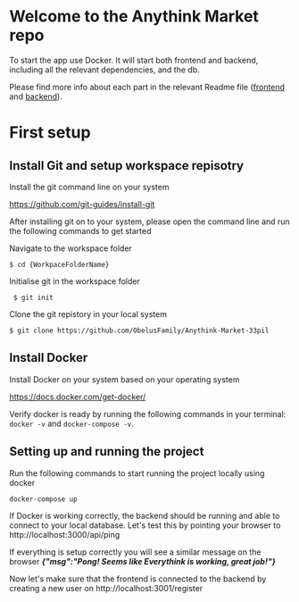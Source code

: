 # Welcome to the Anythink Market repo

To start the app use Docker. It will start both frontend and backend, including all the relevant dependencies, and the db.

Please find more info about each part in the relevant Readme file ([frontend](frontend/readme.md) and [backend](backend/README.md)).

# First setup

## Install Git and setup workspace repisotry
Install the git command line on your system

https://github.com/git-guides/install-git 

After installing git on to your system, please open the command line and run the following commands to get started

Navigate to the workspace folder
```
$ cd {WorkpaceFolderName}
```

Initialise git in the workspace folder 
```
 $ git init
```

Clone the git repistory in your local system
```
$ git clone https://github.com/ObelusFamily/Anythink-Market-33pil
```

## Install Docker
Install Docker on your system based on your operating system

https://docs.docker.com/get-docker/

Verify docker is ready by running the following commands in your terminal: ```docker -v``` and ```docker-compose -v```.

## Setting up and running the project
Run the following commands to start running the project locally using docker
```
docker-compose up 
```
If Docker is working correctly, the backend should be running and able to connect to your local database.
Let's test this by pointing your browser to http://localhost:3000/api/ping

If everything is setup correctly you will see a  similar message on the browser
***{"msg":"Pong! Seems like Everythink is working, great job!"}***

Now let's make sure that the frontend is connected to the backend by creating a new user on http://localhost:3001/register




